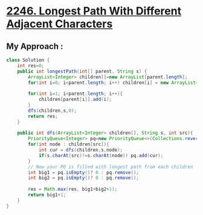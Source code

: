 # [**2246. Longest Path With Different Adjacent Characters**](https://leetcode.com/problems/longest-path-with-different-adjacent-characters/)

## My Approach : 
```java
class Solution {
    int res=0;
    public int longestPath(int[] parent, String s) {
        ArrayList<Integer> children[]=new ArrayList[parent.length];
        for(int i=0; i<parent.length; i++) children[i] = new ArrayList<>();
        
        for(int i=1; i<parent.length; i++){
            children[parent[i]].add(i);
        }
        dfs(children,s,0);
        return res;
    }
    
    public int dfs(ArrayList<Integer> children[], String s, int src){
        PriorityQueue<Integer> pq=new PriorityQueue<>(Collections.reverseOrder());
        for(int node : children[src]){
            int cur = dfs(children,s,node);
            if(s.charAt(src)!=s.charAt(node)) pq.add(cur);
        }
        // Now your PQ is filled with longest path from each children
        int big1 = pq.isEmpty()? 0 : pq.remove();
        int big2 = pq.isEmpty()? 0 : pq.remove();
        
        res = Math.max(res, big1+big2+1);
        return big1+1;
    }
}
```

